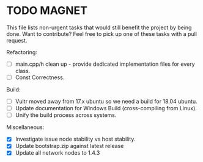 # TODO MAGNET

This file lists non-urgent tasks that would still benefit the project by being done. 
Want to contribute? Feel free to pick up one of these tasks with a pull request.

Refactoring:
- [ ] main.cpp/h clean up - provide dedicated implementation files for every class.
- [ ] Const Correctness.

Build:
- [ ] Vultr moved away from 17.x ubuntu so we need a build for 18.04 ubuntu.
- [ ] Update documentation for Windows Build (cross-compiling from Linux).
- [ ] Unify the build process across systems.

Miscellaneous:
- [x] Investigate issue node stability vs host stability.
- [x] Update bootstrap.zip against latest release
- [x] Update all network nodes to 1.4.3
